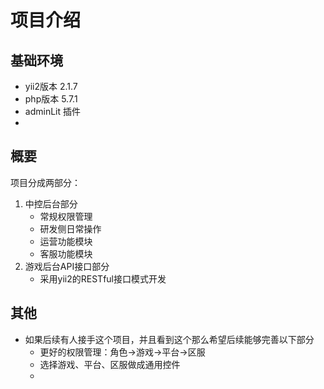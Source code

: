 # 项目介绍
## 基础环境
* yii2版本 2.1.7
* php版本 5.7.1
* adminLit 插件
* 
## 概要
项目分成两部分：
1. 中控后台部分
    * 常规权限管理
    * 研发侧日常操作
    * 运营功能模块
    * 客服功能模块
2. 游戏后台API接口部分
    * 采用yii2的RESTful接口模式开发
## 其他
* 如果后续有人接手这个项目，并且看到这个那么希望后续能够完善以下部分
    * 更好的权限管理：角色->游戏->平台->区服
    * 选择游戏、平台、区服做成通用控件
    * 